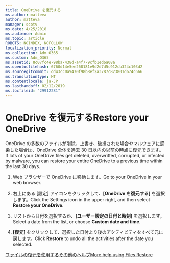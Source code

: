 ```yaml
---
title: OneDrive を復元する
ms.author: matteva
author: matteva
manager: scotv
ms.date: 4/25/2018
ms.audience: Admin
ms.topic: article
ROBOTS: NOINDEX, NOFOLLOW
localization_priority: Normal
ms.collection: Adm_O365
ms.custom: Adm_O365
ms.assetid: 8c07fc4e-98ba-438d-a4f7-9cfb1ed6a08a
ms.openlocfilehash: 6760d14e5ee268181e9d2d7d5c912cb324c103d2
ms.sourcegitcommit: dd43cc0a9470f98b8ef2a3787c823801d674c666
ms.translationtype: HT
ms.contentlocale: ja-JP
ms.lasthandoff: 02/12/2019
ms.locfileid: "29912281"
---
```

# <a name="restore-your-onedrive"></a><span data-ttu-id="018eb-102">OneDrive を復元する</span><span class="sxs-lookup"><span data-stu-id="018eb-102">Restore your OneDrive</span></span>

<span data-ttu-id="018eb-103">OneDrive の多数のファイルが削除、上書き、破損された場合やマルウェアに感染した場合は、OneDrive 全体を過去 30 日以内の以前の時点に復元できます。</span><span class="sxs-lookup"><span data-stu-id="018eb-103">If lots of your OneDrive files get deleted, overwritted, corrupted, or infected by malware, you can restore your entire OneDrive to a previous time within the last 30 days.</span></span>
  
1. <span data-ttu-id="018eb-104">Web ブラウザーで OneDrive に移動します。</span><span class="sxs-lookup"><span data-stu-id="018eb-104">Go to your OneDrive in your web browser.</span></span>
    
2. <span data-ttu-id="018eb-105">右上にある [設定] アイコンをクリックして、**[OneDrive を復元する]** を選択します。</span><span class="sxs-lookup"><span data-stu-id="018eb-105">Click the Settings icon in the upper right, and then select **Restore your OneDrive**.</span></span>
    
3. <span data-ttu-id="018eb-106">リストから日付を選択するか、**[ユーザー設定の日付と時刻]** を選択します。</span><span class="sxs-lookup"><span data-stu-id="018eb-106">Select a date from the list, or choose **Custom date and time**.</span></span>
    
4. <span data-ttu-id="018eb-107">**[復元]** をクリックして、選択した日付より後のアクティビティをすべて元に戻します。</span><span class="sxs-lookup"><span data-stu-id="018eb-107">Click **Restore** to undo all the activities after the date you selected.</span></span> 
    
[<span data-ttu-id="018eb-108">ファイルの復元を使用するその他のヘルプ</span><span class="sxs-lookup"><span data-stu-id="018eb-108">More help using Files Restore</span></span>](https://go.microsoft.com/fwlink/?linkid=872874)
  

